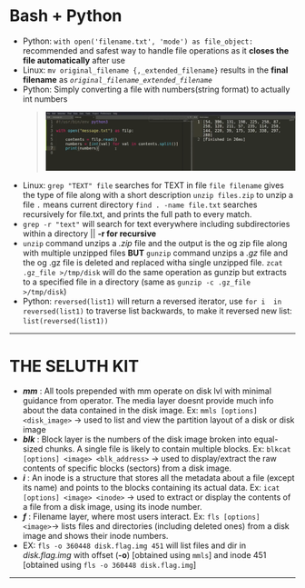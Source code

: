 # Bash + Python
- Python: `with open('filename.txt', 'mode') as file_object:` recommended and safest way to handle file operations as it **closes the file automatically** after use
- Linux: `mv original_filename {,_extended_filename}` results in the **final filename** as *`original_filename_extended_filename`*
- Python: Simply converting a file with numbers(string format) to actually int numbers
  > ![John Hammond PicoCtf2022 #2](https://github.com/CBSINHA/Linux-Cybersecurity-ShortNotes/blob/main/Picture%20Uploads/pic1.png)
- Linux: `grep "TEXT" file` searches for TEXT in file `file filename` gives the type of file along with a short description `unzip files.zip` to unzip a file `.` means current directory `find . -name file.txt` searches recursively for file.txt, and prints the full path to every match.
- `grep -r "text"` will search for text everywhere including subdirectories within a directory || **-r for recursive**
- `unzip` command unzips a *.zip* file and the output is the og zip file along with multiple unzipped files **BUT** `gunzip` command unzips a *.gz* file and the og .gz file is deleted and replaced witha single unzipped file. `zcat .gz_file >/tmp/disk` will do the same operation as gunzip but extracts to a specified file in a directory (same as `gunzip -c .gz_file >/tmp/disk`)
- Python: `reversed(list1)` will return a reversed iterator, use `for i  in reversed(list1)` to traverse list backwards, to make it reversed new list: `list(reversed(list1))` 

 ----
# THE SELUTH KIT
+ ***mm*** : All tools prepended with mm operate on disk lvl with minimal guidance from operator. The media layer doesnt provide much info about the data contained in the disk image. Ex: `mmls [options] <disk_image>` -> used to list and view the partition layout of a disk or disk image
+ ***blk*** : Block layer is the numbers of the disk image broken into equal-sized chunks. A single file is likely to contain multiple blocks. Ex: `blkcat [options] <image> <blk_address>` -> used to display/extract the raw contents of specific blocks (sectors) from a disk image.
+ ***i*** : An inode is a structure that stores all the metadata about a file (except its name) and points to the blocks containing its actual data. Ex: `icat [options] <image> <inode>` -> used to extract or display the contents of a file from a disk image, using its inode number.
+ ***f*** : Filename layer, where most users interact. Ex: `fls [options] <image>`-> lists files and directories (including deleted ones) from a disk image and shows their inode numbers.
+ EX: `fls -o 360448 disk.flag.img 451` will list files and dir in *disk.flag.img* with offset (**-o**) [obtained using `mmls`] and inode 451 [obtained using `fls -o 360448 disk.flag.img`]

----
